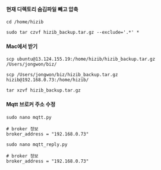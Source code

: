 #### 현재 디렉토리 숨김파일 빼고 압축
```less
cd /home/hizib

sudo tar czvf hizib_backup.tar.gz --exclude='.*' *
```

#### Mac에서 받기
```less
scp ubuntu@13.124.155.19:/home/hizib/hizib_backup.tar.gz /Users/jongwon/biz/

scp /Users/jongwon/biz/hizib_backup.tar.gz hizib@192.168.0.73:/home/hizib/

tar xzvf hizib_backup.tar.gz
```

#### Mqtt 브로커 주소 수정
```less
sudo nano mqtt.py 

# broker 정보
broker_address = "192.168.0.73"

sudo nano mqtt_reply.py

# broker 정보
broker_address = "192.168.0.73"
```

